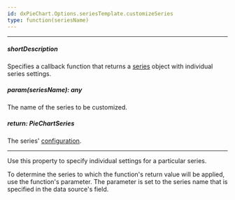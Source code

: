 ```yaml
---
id: dxPieChart.Options.seriesTemplate.customizeSeries
type: function(seriesName)
---
```

---
##### shortDescription
Specifies a callback function that returns a [series](/api-reference/10%20UI%20Components/dxPieChart/1%20Configuration/series '/Documentation/ApiReference/UI_Components/dxPieChart/Configuration/series/') object with individual series settings.

##### param(seriesName): any
The name of the series to be customized.

##### return: PieChartSeries
The series' [configuration](/api-reference/10%20UI%20Components/dxPieChart/1%20Configuration/series '/Documentation/ApiReference/UI_Components/dxPieChart/Configuration/series/').

---
Use this property to specify individual settings for a particular series.

To determine the series to which the function's return value will be applied, use the function's parameter. The parameter is set to the series name that is specified in the data source's field.